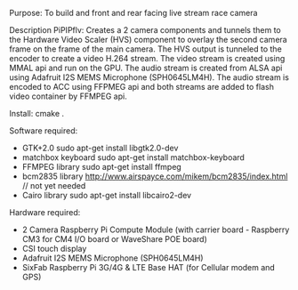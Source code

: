 Purpose: To build and front and rear facing live stream race camera

Description PiPIPflv: Creates a 2 camera components and tunnels them to the 
Hardware Video Scaler (HVS) component to overlay the second camera 
frame on the frame of the main camera. The HVS output is tunneled to 
the encoder to create a video H.264 stream.  The video stream is 
created using MMAL api and run on the GPU.  The audio stream is 
created from ALSA api using Adafruit I2S MEMS Microphone 
(SPH0645LM4H).  The audio stream is encoded to ACC using FFPMEG api 
and both streams are added to flash video container by FFMPEG api.


Install: cmake . 

Software required:
* GTK+2.0 sudo apt-get install libgtk2.0-dev 
* matchbox keyboard sudo apt-get install matchbox-keyboard
* FFMPEG library sudo apt-get install ffmpeg
* bcm2835 library http://www.airspayce.com/mikem/bcm2835/index.html  // not yet needed
* Cairo library sudo apt-get install libcairo2-dev

Hardware required:
* 2 Camera Raspberry Pi Compute Module 
	(with carrier board - Raspberry CM3 for CM4 I/O board or WaveShare POE board)
* CSI touch display 
* Adafruit I2S MEMS Microphone (SPH0645LM4H)
* SixFab Raspberry Pi 3G/4G & LTE Base HAT (for Cellular modem and GPS)

